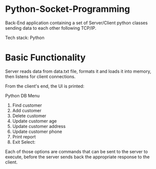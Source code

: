 ﻿# Python-Socket-Programming
 Back-End application containing a set of Server/Client python classes sending data to each other following TCP/IP.
 
 Tech stack: Python

# Basic Functionality

Server reads data from data.txt file, formats it and loads it into memory, then listens for client connections.

From the client's end, the UI is printed:

Python DB Menu
1. Find customer
2. Add customer
3. Delete customer
4. Update customer age
5. Update customer address
6. Update customer phone
7. Print report
8. Exit
Select: 

Each of those options are commands that can be sent to the server to execute, before the server sends back the appropriate response
to the client.

